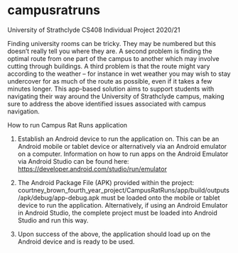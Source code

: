 # campusratruns
University of Strathclyde CS408 Individual Project 2020/21

Finding university rooms can be tricky. They may be numbered but this doesn’t really tell you where they are. A second problem is finding the optimal route from one part of the campus to another which may involve cutting through buildings. A third problem is that the route might vary according to the weather – for instance in wet weather you may wish to stay undercover for as much of the route as possible, even if it takes a few minutes longer.
This app-based solution aims to support students with navigating their way around the University of Strathclyde campus, making sure to address the above identified issues associated with campus navigation.

How to run Campus Rat Runs application
1. Establish an Android device to run the application on. This can be an Android mobile or tablet device or alternatively via an Android emulator on a computer. Information on how to run apps on the Android Emulator via Android Studio can be found here: https://developer.android.com/studio/run/emulator

2. The Android Package File (APK) provided within the project: courtney_brown_fourth_year_project/CampusRatRuns/app/build/outputs/apk/debug/app-debug.apk must be loaded onto the mobile or tablet device to run the application. Alternatively, if using an Android Emulator in Android Studio, the complete project must be loaded into Android Studio and run this way.

3. Upon success of the above, the application should load up on the Android device and is ready to be used.
